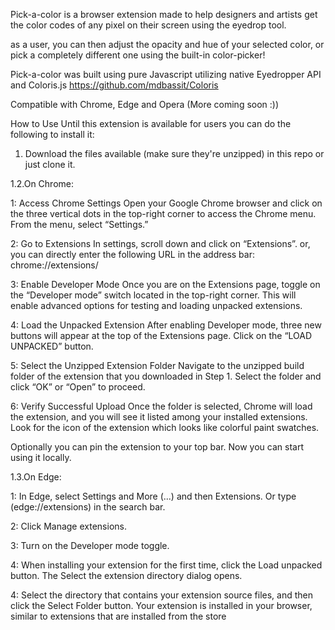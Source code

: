 
Pick-a-color is a browser extension made to help designers and artists get the color codes of any
pixel on their screen using the eyedrop tool.

as a user, you can then adjust the opacity and hue of your selected color, or pick a completely different one
using the built-in color-picker!

Pick-a-color was built using pure Javascript utilizing native Eyedropper API and Coloris.js
https://github.com/mdbassit/Coloris

Compatible with Chrome, Edge and Opera (More coming soon :))

How to Use
Until this extension is available for users you can do the following to install it:

1. Download the files available (make sure they're unzipped) in this repo or just clone it.

1.2.On Chrome:

  1: Access Chrome Settings
  Open your Google Chrome browser and click on the three vertical dots in the top-right corner 
  to access the Chrome menu. 
  From the menu, select “Settings.”

  2: Go to Extensions
  In settings, scroll down and click on “Extensions”. or, you can directly enter the 
  following URL in the address bar: chrome://extensions/
  
  3: Enable Developer Mode
  Once you are on the Extensions page, toggle on the “Developer mode” switch located in the top-right corner.
  This will enable advanced options for testing and loading unpacked extensions.
  
  4: Load the Unpacked Extension
  After enabling Developer mode, three new buttons will appear at the top of the Extensions page.
  Click on the “LOAD UNPACKED” button.

  5: Select the Unzipped Extension Folder
   Navigate to the unzipped build folder of the extension that you downloaded in Step 1. 
   Select the folder and click “OK” or “Open” to proceed.

 6: Verify Successful Upload
  Once the folder is selected, Chrome will load the extension, and you will see it listed among your installed extensions.
  Look for the icon of the extension which looks like colorful paint swatches.

  Optionally you can pin the extension to your top bar. Now you can start using it locally.

1.3.On Edge:

   1: In Edge, select Settings and More (...) and then Extensions. Or type (edge://extensions)     in the search bar.
   
   2: Click Manage extensions.
   
   3: Turn on the Developer mode toggle.
   
   4: When installing your extension for the first time, 
   click the Load unpacked button. The Select the extension directory dialog opens.
   
   4: Select the directory that contains your extension source files, and then click the Select    Folder button. Your extension is installed in your browser, 
   similar to extensions that are installed from the store
   








